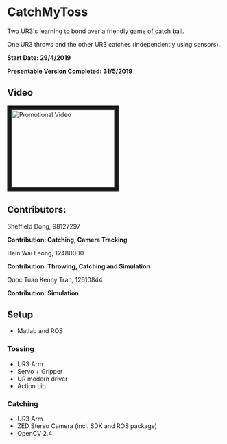 # CatchMyToss
Two UR3's learning to bond over a friendly game of catch ball. 

One UR3 throws and the other UR3 catches (independently using sensors).

**Start Date: 29/4/2019**

**Presentable Version Completed: 31/5/2019**

## Video
<a href="http://www.youtube.com/watch?feature=player_embedded&v=WQQtA37ZTG8
" target="_blank"><img src="http://img.youtube.com/vi/WQQtA37ZTG8/0.jpg" 
alt="Promotional Video" width="240" height="180" border="10" /></a>

## Contributors:


Sheffield Dong, 98127297

**Contribution: Catching, Camera Tracking**

Hein Wai Leong, 12480000

**Contribution: Throwing, Catching and Simulation**

Quoc Tuan Kenny Tran, 12610844

**Contribution: Simulation**

## Setup
* Matlab and ROS
### Tossing
* UR3 Arm
* Servo + Gripper
* UR modern driver
* Action Lib

### Catching
* UR3 Arm
* ZED Stereo Camera (incl. SDK and ROS package)
* OpenCV 2.4
